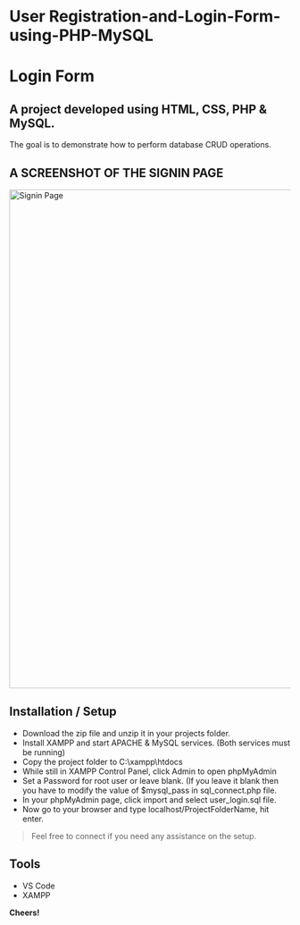 # User Registration-and-Login-Form-using-PHP-MySQL

# Login Form
## A project developed using HTML, CSS, PHP & MySQL. 

The goal is to demonstrate how to perform database CRUD operations.

## A SCREENSHOT OF THE SIGNIN PAGE

<img width="893" alt="Signin Page" src="https://user-images.githubusercontent.com/97596106/181602602-766b06a3-cb49-45c4-93cf-daede0890271.PNG">

## Installation / Setup

- Download the zip file and unzip it in your projects folder.
- Install XAMPP and start APACHE & MySQL services. (Both services must be running)
- Copy the project folder to C:\xampp\htdocs
- While still in XAMPP Control Panel, click Admin to open phpMyAdmin
- Set a Password for root user or leave blank. (If you leave it blank then you have to modify the value of $mysql_pass in sql_connect.php file.
- In your phpMyAdmin page, click import and select user_login.sql file.
- Now go to your browser and type localhost/ProjectFolderName, hit enter.


> Feel free to connect if you need any assistance on the setup.

## Tools
- VS Code
- XAMPP

**Cheers!**
